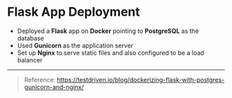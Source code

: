 # Flask App Deployment
* Deployed a **Flask** app on **Docker** pointing to **PostgreSQL** as the database 
* Used **Gunicorn** as the application server
* Set up **Nginx** to serve static files and also configured to be a load balancer
---
> Reference: https://testdriven.io/blog/dockerizing-flask-with-postgres-gunicorn-and-nginx/